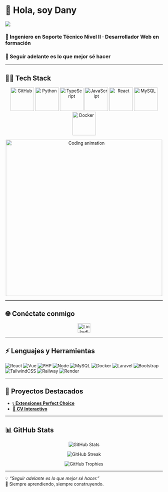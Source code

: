 # 👋 Hola, soy Dany
![](https://github.com/halfrost/halfrost/blob/master/icons/header_.png)

### 🚀 Ingeniero en Soporte Técnico Nivel II · Desarrollador Web en formación  
### 🚀 Seguir adelante es lo que mejor **sé** hacer  

---

## 👨‍💻 Tech Stack
<div align="center">
  <img src="https://techstack-generator.vercel.app/github-icon.svg" alt="GitHub" width="75" height="75" />
  <img src="https://techstack-generator.vercel.app/python-icon.svg" alt="Python" width="75" height="75" />
  <img src="https://techstack-generator.vercel.app/ts-icon.svg" alt="TypeScript" width="75" height="75" />
  <img src="https://techstack-generator.vercel.app/js-icon.svg" alt="JavaScript" width="75" height="75" />
  <img src="https://techstack-generator.vercel.app/react-icon.svg" alt="React" width="75" height="75" />
  <img src="https://techstack-generator.vercel.app/mysql-icon.svg" alt="MySQL" width="75" height="75" />
  <img src="https://techstack-generator.vercel.app/docker-icon.svg" alt="Docker" width="75" height="75" />
</div>

<p align="center">
  <img src="https://github.com/Adam-pw/Adam-pw/blob/main/animation_500_kxa883sd.gif" alt="Coding animation" width="500"/>
</p>

---

## 🌐 Conéctate conmigo
<p align="center">
  <a href="https://www.linkedin.com/in/daniel-landeros-valenzuela/" target="blank">
    <img src="https://raw.githubusercontent.com/rahuldkjain/github-profile-readme-generator/master/src/images/icons/Social/linked-in-alt.svg" alt="LinkedIn" height="30" width="40"/>
  </a>
</p>

---

## ⚡ Lenguajes y Herramientas
![React](https://img.shields.io/badge/React-20232A?logo=react)
![Vue](https://img.shields.io/badge/Vue-35495E?logo=vue.js)
![PHP](https://img.shields.io/badge/PHP-777BB4?logo=php)
![Node](https://img.shields.io/badge/Node-339933?logo=node.js)
![MySQL](https://img.shields.io/badge/MySQL-4479A1?logo=mysql)
![Docker](https://img.shields.io/badge/Docker-2496ED?logo=docker)
![Laravel](https://img.shields.io/badge/Laravel-FF2D20?logo=laravel)
![Bootstrap](https://img.shields.io/badge/Bootstrap-563D7C?logo=bootstrap)
![TailwindCSS](https://img.shields.io/badge/TailwindCSS-38B2AC?logo=tailwind-css)
![Railway](https://img.shields.io/badge/Railway-0B0D0E?logo=railway)
![Render](https://img.shields.io/badge/Render-46E3B7?logo=render)

---

## 📂 Proyectos Destacados
- [📞 **Extensiones Perfect Choice**](https://github.com/DLV19/Extensiones-Perfect-Choice)  
- [💼 **CV Interactivo**](https://github.com/DLV19/CV-Daniel-Landeros-Valenzuela)  

---

## 📊 GitHub Stats
<p align="center">
  <img src="https://github-readme-stats.vercel.app/api?username=DLV19&show_icons=true&theme=radical" alt="GitHub Stats"/>
</p>

<p align="center">
  <img src="https://github-readme-streak-stats.herokuapp.com?user=DLV19&theme=dark&hide_border=true" alt="GitHub Streak"/>
</p>

<p align="center">
  <img src="https://github-profile-trophy.vercel.app/?username=DLV19&theme=dracula&margin-w=15&margin-h=15" alt="GitHub Trophies"/>
</p>

---

💡 *“Seguir adelante es lo que mejor sé hacer.”*  
🚀 Siempre aprendiendo, siempre construyendo.


